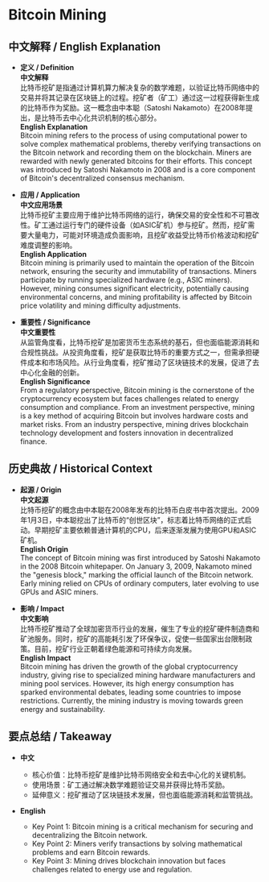 # Bitcoin Mining

## 中文解释 / English Explanation

* **定义 / Definition**  
  **中文解释**  
  比特币挖矿是指通过计算机算力解决复杂的数学难题，以验证比特币网络中的交易并将其记录在区块链上的过程。挖矿者（矿工）通过这一过程获得新生成的比特币作为奖励。这一概念由中本聪（Satoshi Nakamoto）在2008年提出，是比特币去中心化共识机制的核心部分。  
  **English Explanation**  
  Bitcoin mining refers to the process of using computational power to solve complex mathematical problems, thereby verifying transactions on the Bitcoin network and recording them on the blockchain. Miners are rewarded with newly generated bitcoins for their efforts. This concept was introduced by Satoshi Nakamoto in 2008 and is a core component of Bitcoin's decentralized consensus mechanism.

* **应用 / Application**  
  **中文应用场景**  
  比特币挖矿主要应用于维护比特币网络的运行，确保交易的安全性和不可篡改性。矿工通过运行专门的硬件设备（如ASIC矿机）参与挖矿。然而，挖矿需要大量电力，可能对环境造成负面影响，且挖矿收益受比特币价格波动和挖矿难度调整的影响。  
  **English Application**  
  Bitcoin mining is primarily used to maintain the operation of the Bitcoin network, ensuring the security and immutability of transactions. Miners participate by running specialized hardware (e.g., ASIC miners). However, mining consumes significant electricity, potentially causing environmental concerns, and mining profitability is affected by Bitcoin price volatility and mining difficulty adjustments.

* **重要性 / Significance**  
  **中文重要性**  
  从监管角度看，比特币挖矿是加密货币生态系统的基石，但也面临能源消耗和合规性挑战。从投资角度看，挖矿是获取比特币的重要方式之一，但需承担硬件成本和市场风险。从行业角度看，挖矿推动了区块链技术的发展，促进了去中心化金融的创新。  
  **English Significance**  
  From a regulatory perspective, Bitcoin mining is the cornerstone of the cryptocurrency ecosystem but faces challenges related to energy consumption and compliance. From an investment perspective, mining is a key method of acquiring Bitcoin but involves hardware costs and market risks. From an industry perspective, mining drives blockchain technology development and fosters innovation in decentralized finance.

## 历史典故 / Historical Context

* **起源 / Origin**  
  **中文起源**  
  比特币挖矿的概念由中本聪在2008年发布的比特币白皮书中首次提出。2009年1月3日，中本聪挖出了比特币的“创世区块”，标志着比特币网络的正式启动。早期挖矿主要依赖普通计算机的CPU，后来逐渐发展为使用GPU和ASIC矿机。  
  **English Origin**  
  The concept of Bitcoin mining was first introduced by Satoshi Nakamoto in the 2008 Bitcoin whitepaper. On January 3, 2009, Nakamoto mined the "genesis block," marking the official launch of the Bitcoin network. Early mining relied on CPUs of ordinary computers, later evolving to use GPUs and ASIC miners.

* **影响 / Impact**  
  **中文影响**  
  比特币挖矿推动了全球加密货币行业的发展，催生了专业的挖矿硬件制造商和矿池服务。同时，挖矿的高能耗引发了环保争议，促使一些国家出台限制政策。目前，挖矿行业正朝着绿色能源和可持续方向发展。  
  **English Impact**  
  Bitcoin mining has driven the growth of the global cryptocurrency industry, giving rise to specialized mining hardware manufacturers and mining pool services. However, its high energy consumption has sparked environmental debates, leading some countries to impose restrictions. Currently, the mining industry is moving towards green energy and sustainability.

## 要点总结 / Takeaway

* **中文**  
  - 核心价值：比特币挖矿是维护比特币网络安全和去中心化的关键机制。  
  - 使用场景：矿工通过解决数学难题验证交易并获得比特币奖励。  
  - 延伸意义：挖矿推动了区块链技术发展，但也面临能源消耗和监管挑战。  

* **English**  
  - Key Point 1: Bitcoin mining is a critical mechanism for securing and decentralizing the Bitcoin network.  
  - Key Point 2: Miners verify transactions by solving mathematical problems and earn Bitcoin rewards.  
  - Key Point 3: Mining drives blockchain innovation but faces challenges related to energy use and regulation.